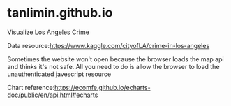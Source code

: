 # tanlimin.github.io
Visualize Los Angeles Crime

Data resource:https://www.kaggle.com/cityofLA/crime-in-los-angeles

Sometimes the website won't open because the browser loads the map api and thinks it's not safe. All you need to do is allow the browser to
load the unauthenticated javescript resource

Chart reference:https://ecomfe.github.io/echarts-doc/public/en/api.html#echarts

